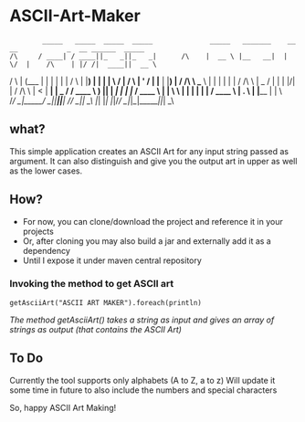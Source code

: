 # ASCII-Art-Maker

            _____   _____  _____  _____              _____   _______    __  __            _  __ ______  _____
    /\     / ____| / ____||_   _||_   _|      /\    |  __ \ |__   __|  |  \/  |    /\    | |/ /|  ____||  __ \
   /  \   | (___  | |       | |    | |       /  \   | |__) |   | |     | \  / |   /  \   | ' / | |__   | |__) |
  / /\ \   \___ \ | |       | |    | |      / /\ \  |  _  /    | |     | |\/| |  / /\ \  |  <  |  __|  |  _  /
 / ____ \  ____) || |____  _| |_  _| |_    / ____ \ | | \ \    | |     | |  | | / ____ \ | . \ | |____ | | \ \
/_/    \_\|_____/  \_____||_____||_____|  /_/    \_\|_|  \_\   |_|     |_|  |_|/_/    \_\|_|\_\|______||_|  \_\


## what?

This simple application creates an ASCII Art for any input string passed as argument.
It can also distinguish and give you the output art in upper as well as the lower cases.

## How?
* For now, you can clone/download the project and reference it in your projects
* Or, after cloning you may also build a jar and externally add it as a dependency
* Until I expose it under maven central repository

### Invoking the method to get ASCII art

```
getAsciiArt("ASCII ART MAKER").foreach(println)
```

_The method getAsciiArt() takes a string as input and gives an array of strings as output (that contains the ASCII Art)_


## To Do
Currently the tool supports only alphabets (A to Z, a to z)
Will update it some time in future to also include the numbers and special characters

So, happy ASCII Art Making!